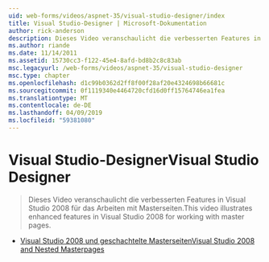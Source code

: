 ```yaml
---
uid: web-forms/videos/aspnet-35/visual-studio-designer/index
title: Visual Studio-Designer | Microsoft-Dokumentation
author: rick-anderson
description: Dieses Video veranschaulicht die verbesserten Features in Visual Studio 2008 für das Arbeiten mit Masterseiten.
ms.author: riande
ms.date: 11/14/2011
ms.assetid: 15730cc3-f122-45e4-8afd-bd8b2c8c83ab
msc.legacyurl: /web-forms/videos/aspnet-35/visual-studio-designer
msc.type: chapter
ms.openlocfilehash: d1c99b0362d2ff8f00f28af20e4324698b66681c
ms.sourcegitcommit: 0f1119340e4464720cfd16d0ff15764746ea1fea
ms.translationtype: MT
ms.contentlocale: de-DE
ms.lasthandoff: 04/09/2019
ms.locfileid: "59381080"
---
```

# <a name="visual-studio-designer"></a><span data-ttu-id="379bb-103">Visual Studio-Designer</span><span class="sxs-lookup"><span data-stu-id="379bb-103">Visual Studio Designer</span></span>

> <span data-ttu-id="379bb-104">Dieses Video veranschaulicht die verbesserten Features in Visual Studio 2008 für das Arbeiten mit Masterseiten.</span><span class="sxs-lookup"><span data-stu-id="379bb-104">This video illustrates enhanced features in Visual Studio 2008 for working with master pages.</span></span>


- [<span data-ttu-id="379bb-105">Visual Studio 2008 und geschachtelte Masterseiten</span><span class="sxs-lookup"><span data-stu-id="379bb-105">Visual Studio 2008 and Nested Masterpages</span></span>](visual-studio-2008-and-nested-masterpages.md)
